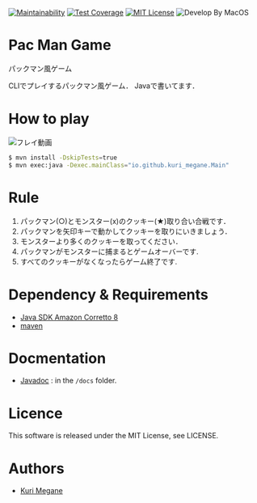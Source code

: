 [![Maintainability](https://api.codeclimate.com/v1/badges/0486eae61dc0c74bf8de/maintainability)](https://codeclimate.com/github/kuri-megane/pac-man-game/maintainability)
[![Test Coverage](https://api.codeclimate.com/v1/badges/0486eae61dc0c74bf8de/test_coverage)](https://codeclimate.com/github/kuri-megane/pac-man-game/test_coverage)
[![MIT License](http://img.shields.io/badge/license-MIT-blue.svg?style=flat)](LICENSE)
![Develop By MacOS](https://img.shields.io/badge/Confirm%20by-macOS-blue.svg)

# Pac Man Game

パックマン風ゲーム

CLIでプレイするパックマン風ゲーム．
Javaで書いてます．

# How to play

![フレイ動画](https://user-images.githubusercontent.com/43510592/57206275-88901b80-6fff-11e9-9eba-cd2668a4a8c4.gif)


```bash
$ mvn install -DskipTests=true
$ mvn exec:java -Dexec.mainClass="io.github.kuri_megane.Main"
```

# Rule

1. パックマン(○)とモンスター(x)のクッキー(★)取り合い合戦です．
2. パックマンを矢印キーで動かしてクッキーを取りにいきましょう．
3. モンスターより多くのクッキーを取ってください．
4. パックマンがモンスターに捕まるとゲームオーバーです.
5. すべてのクッキーがなくなったらゲーム終了です.

# Dependency & Requirements

- [Java SDK Amazon Corretto 8](https://docs.aws.amazon.com/ja_jp/corretto/latest/corretto-8-ug/downloads-list.html)
- [maven](https://maven.apache.org/)

# Docmentation

- [Javadoc](https://kuri-megane.github.io/pac-man-game/) : in the `/docs` folder.

# Licence
This software is released under the MIT License, see LICENSE.

# Authors

- [Kuri Megane](https://github.com/kuri-megane)
